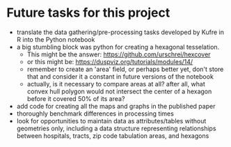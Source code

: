 # Future tasks for this project
- translate the data gathering/pre-processing tasks developed by Kufre in R into the Python notebook
- a big stumbling block was python for creating a hexagonal tesselation.
  - This might be the answer: https://github.com/urschrei/hexcover
  - or this might be: https://duspviz.org/tutorials/modules/14/ 
  - remember to create an 'area' field, or perhaps better yet, don't store that and consider it a constant in future versions of the notebook
  - actually, is it necessary to compare areas at all? after all, what convex hull polygon would not intersect the center of a hexagon before it covered 50% of its area?
- add code for creating all the maps and graphs in the published paper
- thoroughly benchmark differences in processing times
- look for opportunities to maintain data as attributes/tables without geometries only, including a data structure representing relationships between hospitals, tracts, zip code tabulation areas, and hexagons
